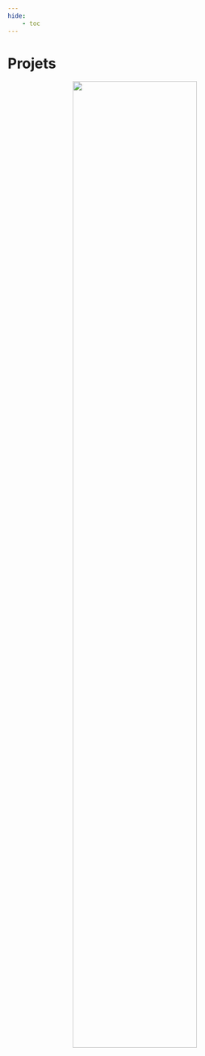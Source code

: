 ```yaml
---
hide:
    - toc
---
```


# **Projets**

<center><img src="https://files.realpython.com/media/13-Python-Projects-for-Intermediate-Developers_Watermarked.bb98d44bdb10.jpg" width="70%"></center>

